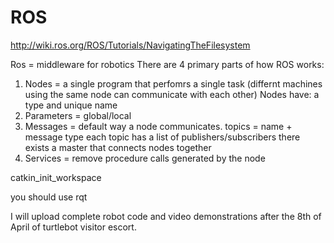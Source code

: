 # ROS

http://wiki.ros.org/ROS/Tutorials/NavigatingTheFilesystem

Ros = middleware for robotics
There are 4 primary parts of how ROS works:
1. Nodes = a single program that perfomrs a single task (differnt machines using the same node can communicate with each other)
Nodes have: a type and unique name
2. Parameters = global/local 
3. Messages = default way a node communicates. 
topics = name + message type
each topic has a list of publishers/subscribers
there exists a master that connects nodes together
4. Services = remove procedure calls generated by the node


catkin_init_workspace

you should use rqt 

I will upload complete robot code and video demonstrations after the 8th of April of turtlebot visitor escort. 
